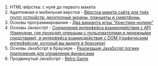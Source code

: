 1. HTML-вёрстка: с нуля до первого макета
2. Адаптивная и мобильная верстка - [Вёрстка макета сайта для трёх групп устройств: десктопные экраны, планшеты и смартфоны.](https://github.com/VMoiseev/MQ/blob/main/README.md)
3. Основы программирования - [Два варианта игры "Крестики-нолики"](https://github.com/VMoiseev/Pb)
4. Основы Javascript - [Соединение интерфейса взаимодействия с АPI (бэкендом, где проходят операции с пользователями и денежными средствами), и интерфейса взаимодействия с DOM (графическим интерфейсом, который вы видите в браузере)](https://github.com/VMoiseev/bjs-diplom)
5. Основы JavaScript в браузере  -  [Реализация JavaScript логики приложения для управления финансами](https://github.com/VMoiseev/bhj-diplom)
6. Продвинутый JavaScript  -  [Retro Game](https://github.com/VMoiseev/js-advanced-diploma_)

